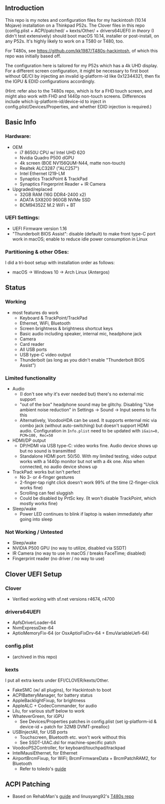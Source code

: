 ## Introduction

This repo is my notes and configuration files for my hackintosh (10.14 Mojave) installation on a Thinkpad P52s. The Clover files in this repo (config.plist + ACPI/patched/ + kexts/Other/ + drivers64UEFI) _in theory_ (I didn't test extensively) should boot macOS 10.14, installer or post-install, on any P52s. It's highly likely to work on a T580 or T480, too.

For T480s, see <https://github.com/kk1987/T480s-hackintosh>, of which this repo was initially based off.

The configuration here is tailored for my P52s which has a 4k UHD display. For a different screen configuration, it might be necessary to first boot without QE/CI by injecting an invalid ig-platform-id like 0x12344321, then fix the IGPU & EDID configurations accordingly.

(Hint: refer also to the T480s repo, which is for a FHD touch screen, and might also work with FHD and 1440p non-touch screens. Differences include which ig-platform-id/device-id to inject in config.plist/Devices/Properties, and whether EDID injection is required.)

## Basic Info

### Hardware:

* OEM
  * i7 8650U CPU w/ Intel UHD 620
  * Nvidia Quadro P500 dGPU
  * 4k screen (BOE NV156QUM-N44, matte non-touch)
  * Realtek ALC3287 ("ALC257")
  * Intel Ethernet I219-LM
  * Synaptics TrackPoint & TrackPad
  * Synaptics Fingerprint Reader + IR Camera
* Upgraded/replaced
  * 32GB RAM (16G DDR4-2400 x2)
  * ADATA SX8200 960GB NVMe SSD
  * BCM94352Z M.2 WiFi + BT

### UEFI Settings:

* UEFI Firmware version 1.16
* "Thunderbolt BIOS Assist": disable (default) to make front type-C port work in macOS; enable to reduce idle power consumption in Linux

### Partitioning & other OSes:

I did a tri-boot setup with installation order as follows:

* macOS -> Windows 10 -> Arch Linux (Antergos)

## Status

### Working
* most features do work
  * Keyboard & TrackPoint/TrackPad
  * Ethernet, WiFi, Bluetooth
  * Screen brightness & brightness shortcut keys
  * Basic audio including speaker, internal mic, headphone jack
  * Camera
  * Card reader
  * All USB ports
  * USB type-C video output
  * Thunderbolt (as long as you didn't enable "Thunderbolt BIOS Assist")

### Limited functionality

* Audio
  * (I don't see why it's ever needed but) there's no external mic support
  * "out of the box" headphone sound may be glitchy. Disabling "Use ambient noise reduction" in Settings -> Sound -> Input seems to fix this
  * Alternatively, VoodooHDA can be used. It supports enternal mic via combo jack (without auto-switching) but doesn't support HDMI audio. Configuration in `Info.plist` need to be updated with `iGain=0, PCM=100, Rec=50`
* HDMI/DP output
  * DP/HDMI via USB type-C: video works fine. Audio device shows up but no sound is transmitted
  * Standalone HDMI port: 50/50. With my limited testing, video output works with a 1440p monitor but not with a 4k one. Also when connected, no audio device shows up
* TrackPad: works but isn't perfect
  * No 3- or 4-finger gestures
  * 2-finger-tap right click doesn't work 99% of the time (2-finger-click works fine)
  * Scrolling can feel sluggish
  * Could be disabled by PrtSc key. (It won't disable TrackPoint, which mostly works fine)
* Sleep/wake
  * Power LED continues to blink if laptop is waken immediately after going into sleep

### Not Working / Untested

* Sleep/wake
* NVIDIA P500 GPU (no way to utilize, disabled via SSDT)
* IR Camera (no way to use in macOS / breaks FaceTime; disabled)
* Fingerprint reader (no driver / no way to use)

## Clover UEFI Setup

### Clover

* Verified working with sf.net versions r4674, r4700

### drivers64UEFI

* ApfsDriverLoader-64
* NvmExpressDxe-64
* AptioMemoryFix-64 (or OsxAptioFixDrv-64 + EmuVariableUefi-64)

### config.plist

* (archived in this repo)

### kexts

I put all extra kexts under EFI/CLOVER/kexts/Other.

* FakeSMC (w/ all plugins), for Hackintosh to boot
* ACPIBatteryManager, for battery status
* AppleBacklightFixup, for brightness
* AppleALC + CodecCommander, for audio
* Lilu, for various stuff below to work
* WhateverGreen, for iGPU
  * See Devices/Properties patches in config.plist (set ig-platform-id & device-id + patch for 32MB DVMT-prealloc)
* USBInjectAll, for USB ports
  * Touchscreen, Bluetooth etc. won't work without this
  * See SSDT-UIAC.dsl for machine-specific patch
* VoodooPS2Controller, for keyboard/touchpad/trackpad
* IntelMausiEthernet, for Ethernet
* AirportBrcmFixup, for WiFi; BrcmFirmwareData + BrcmPatchRAM2, for Bluetooth
  * Refer to toledo's [guide](https://www.tonymacx86.com/threads/broadcom-wifi-bluetooth-guide.242423/)

## ACPI Patching

* Based on RehabMan's [guide](https://www.tonymacx86.com/threads/guide-patching-laptop-dsdt-ssdts.152573/) and linusyang92's [T480s repo](https://github.com/linusyang92/macOS-ThinkPad-T480s)

